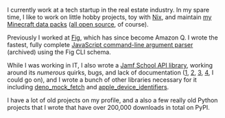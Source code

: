 I currently work at a tech startup in the real estate industry. In my spare time, I like to work on little hobby projects, toy with [Nix](https://github.com/clo4/nix-dotfiles), and maintain [my Minecraft data packs](https://modrinth.com/user/clo4) ([all open source](https://github.com/clo4/datapacks), of course).

Previously I worked at [Fig](https://fig.io), which has since become Amazon Q. I wrote the fastest, fully complete [JavaScript command-line argument parser](https://github.com/clo4/run-fig) (archived) using the Fig CLI schema.

While I was working in IT, I also wrote a [Jamf School API library](https://github.com/clo4/deno_jamf_school), working around its *numerous* quirks, bugs, and lack of documentation ([1](https://github.com/clo4/deno_jamf_school/blob/354f4a22a294a1da04d348b48a6aadf486d1623c/src/internal/api.ts#L180-L182), [2](https://github.com/clo4/deno_jamf_school/blob/354f4a22a294a1da04d348b48a6aadf486d1623c/src/internal/device.ts#L18-L19), [3](https://github.com/clo4/deno_jamf_school/blob/354f4a22a294a1da04d348b48a6aadf486d1623c/src/internal/api.ts#L99-L106), [4](https://github.com/clo4/deno_jamf_school/blob/354f4a22a294a1da04d348b48a6aadf486d1623c/src/internal/profile.ts#L107), I could go on), and I wrote a bunch of other libraries necessary for it including [deno_mock_fetch](https://github.com/clo4/deno_mock_fetch) and [apple_device_identifiers](https://github.com/clo4/apple_device_identifiers).

I have a lot of old projects on my profile, and a also a few really old Python projects that I wrote that have over 200,000 downloads in total on PyPI.
